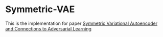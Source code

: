 # Symmetric-VAE

This is the implementation for paper [
Symmetric Variational Autoencoder and Connections to Adversarial Learning](https://arxiv.org/abs/1709.01846)

